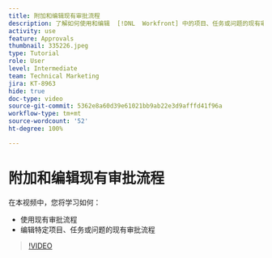 ```yaml
---
title: 附加和编辑现有审批流程
description: 了解如何使用和编辑  [!DNL  Workfront] 中的项目、任务或问题的现有审批流程。
activity: use
feature: Approvals
thumbnail: 335226.jpeg
type: Tutorial
role: User
level: Intermediate
team: Technical Marketing
jira: KT-8963
hide: true
doc-type: video
source-git-commit: 5362e8a60d39e61021bb9ab22e3d9afffd41f96a
workflow-type: tm+mt
source-wordcount: '52'
ht-degree: 100%

---
```


# 附加和编辑现有审批流程

在本视频中，您将学习如何：

* 使用现有审批流程
* 编辑特定项目、任务或问题的现有审批流程

>[!VIDEO](https://video.tv.adobe.com/v/335226/?quality=12&learn=on)

<!---
learn more URLS
--->
